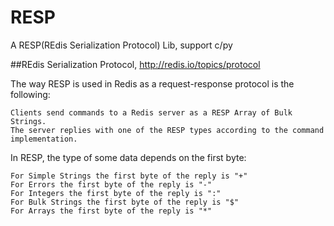# RESP
A RESP(REdis Serialization Protocol) Lib, support c/py

##REdis Serialization Protocol, http://redis.io/topics/protocol

The way RESP is used in Redis as a request-response protocol is the following:

    Clients send commands to a Redis server as a RESP Array of Bulk Strings.
    The server replies with one of the RESP types according to the command implementation.

In RESP, the type of some data depends on the first byte:

    For Simple Strings the first byte of the reply is "+"
    For Errors the first byte of the reply is "-"
    For Integers the first byte of the reply is ":"
    For Bulk Strings the first byte of the reply is "$"
    For Arrays the first byte of the reply is "*"

